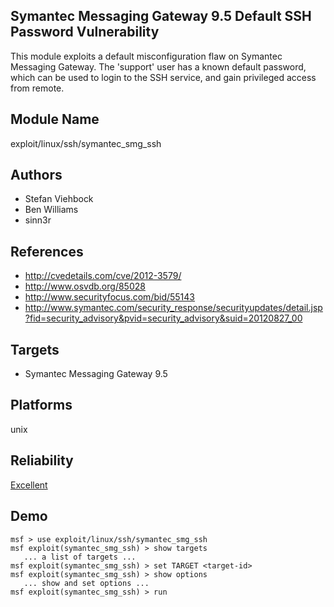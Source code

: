 ## Symantec Messaging Gateway 9.5 Default SSH Password Vulnerability

This module exploits a default misconfiguration flaw on 
Symantec Messaging Gateway. The 'support' user has a known 
default password, which can be used to login to the SSH 
service, and gain privileged access from remote.


## Module Name
exploit/linux/ssh/symantec_smg_ssh

## Authors
* Stefan Viehbock
* Ben Williams
* sinn3r


## References
* http://cvedetails.com/cve/2012-3579/
* http://www.osvdb.org/85028
* http://www.securityfocus.com/bid/55143
* http://www.symantec.com/security_response/securityupdates/detail.jsp?fid=security_advisory&pvid=security_advisory&suid=20120827_00



## Targets
* Symantec Messaging Gateway 9.5


## Platforms
unix

## Reliability
[Excellent](https://github.com/rapid7/metasploit-framework/wiki/Exploit-Ranking)

## Demo

```
msf > use exploit/linux/ssh/symantec_smg_ssh
msf exploit(symantec_smg_ssh) > show targets
   ... a list of targets ...
msf exploit(symantec_smg_ssh) > set TARGET <target-id>
msf exploit(symantec_smg_ssh) > show options
   ... show and set options ...
msf exploit(symantec_smg_ssh) > run
```
    
    